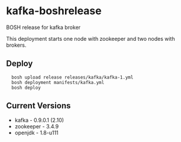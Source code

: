 # kafka-boshrelease

BOSH release for kafka broker

This deployment starts one node with zookeeper and two nodes with brokers.

## Deploy

```
  bosh upload release releases/kafka/kafka-1.yml
  bosh deployment manifests/kafka.yml
  bosh deploy
```

## Current Versions

* kafka - 0.9.0.1 (2.10)
* zookeeper - 3.4.9
* openjdk - 1.8-u111
